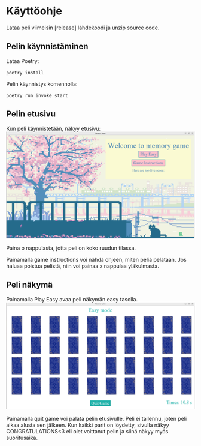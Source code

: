 # Käyttöohje
Lataa peli viimeisin [release] lähdekoodi ja unzip source code. 

## Pelin käynnistäminen
Lataa Poetry:
```
poetry install
``` 
Pelin käynnistys komennolla:
```
poetry run invoke start
```

## Pelin etusivu
Kun peli käynnistetään, näkyy etusivu:
![etusivu](./kuvat/etusivu.png)

Paina o nappulasta, jotta peli on koko ruudun tilassa.

Painamalla game instructions voi nähdä ohjeen, miten peliä pelataan.
Jos haluaa poistua pelistä, niin voi painaa x nappulaa yläkulmasta.

## Peli näkymä
Painamalla Play Easy avaa peli näkymän easy tasolla.
![etusivu](./kuvat/pelinäkymä.png)

Painamalla quit game voi palata pelin etusivulle. Peli ei tallennu, joten peli alkaa alusta sen jälkeen. Kun kaikki parit on löydetty, sivulla näkyy CONGRATULATIONS<3 eli olet voittanut pelin ja siinä näkyy myös suoritusaika.



